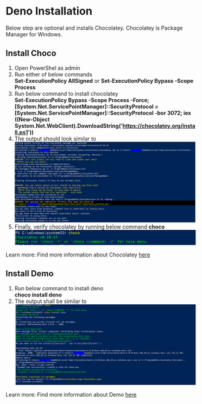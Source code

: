 # Deno Installation

Below step are optional and installs Chocolatey. Chocolatey is Package Manager for Windows.
## Install Choco
1. Open PowerShel as admin
2. Run either of below commands   
**Set-ExecutionPolicy AllSigned** or **Set-ExecutionPolicy Bypass -Scope Process**
3. Run below command to install chocolatey  
**Set-ExecutionPolicy Bypass -Scope Process -Force; [System.Net.ServicePointManager]::SecurityProtocol = [System.Net.ServicePointManager]::SecurityProtocol -bor 3072; iex ((New-Object System.Net.WebClient).DownloadString('https://chocolatey.org/install.ps1'))** 
4. The output should look similar to
![Result](https://github.com/vikbehal/Explore/blob/master/QuickReview/Artifcats/InstallationResult.PNG)
5. Finally, verify chocolatey by running below command
**choco**
![Verify Choco](https://github.com/vikbehal/Explore/blob/master/QuickReview/Artifcats/VerifyDeno.PNG)

Learn more: Find more information about Chocolatey [here](https://chocolatey.org/install)

## Install Demo
1. Run below command to install deno  
**choco install deno**  
2. The output shall be similar to  
![Result](https://github.com/vikbehal/Explore/blob/master/QuickReview/Artifcats/DenoInstallationResult.PNG)

Learn more: Find more information about Demo [here](https://deno.land/)

